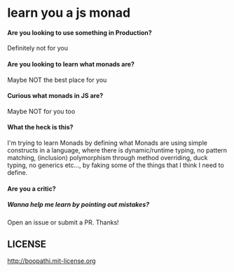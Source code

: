 # learn you a js monad

#### Are you looking to use something in Production?

Definitely not for you

#### Are you looking to learn what monads are?

Maybe NOT the best place for you

#### Curious what monads in JS are?

Maybe NOT for you too

#### What the heck is this?

I'm trying to learn Monads by defining what Monads are using simple constructs in a language, where there is dynamic/runtime typing, no pattern matching, (inclusion) polymorphism through method overriding, duck typing, no generics etc..., by faking some of the things that I think I need to define.

#### Are you a critic?

##### Wanna help me learn by pointing out mistakes?

Open an issue or submit a PR. Thanks!

## LICENSE

http://boopathi.mit-license.org
